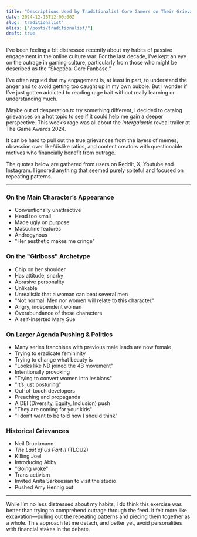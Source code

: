 ```yaml
---
title: "Descriptions Used by Traditionalist Core Gamers on Their Grievances with the Intergalactic Reveal Trailer" 
date: 2024-12-15T12:00:00Z
slug: 'traditionalist'
alias: ["/posts/traditionalist/"]
draft: true
---
```


I've been feeling a bit distressed recently about my habits of passive engagement in the online culture war. For the last decade, I've kept an eye on the outrage in gaming culture, particularly from those who might be described as the “Skeptical Core Fanbase.”

I’ve often argued that my engagement is, at least in part, to understand the anger and to avoid getting too caught up in my own bubble. But I wonder if I’ve just gotten addicted to reading rage bait without really learning or understanding much.

Maybe out of desperation to try something different, I decided to catalog grievances on a hot topic to see if it could help me gain a deeper perspective. This week’s rage was all about the *Intergalactic* reveal trailer at The Game Awards 2024.

It can be hard to pull out the true grievances from the layers of memes, obsession over like/dislike ratios, and content creators with questionable motives who financially benefit from outrage.

The quotes below are gathered from users on Reddit, X, Youtube and Instagram. I ignored anything that seemed purely spiteful and focused on repeating patterns. 

---

### On the Main Character’s Appearance
- Conventionally unattractive  
- Head too small  
- Made ugly on purpose  
- Masculine features  
- Androgynous  
- "Her aesthetic makes me cringe"  

### On the "Girlboss" Archetype
- Chip on her shoulder  
- Has attitude, snarky  
- Abrasive personality  
- Unlikable  
- Unrealistic that a woman can beat several men  
- "Not normal. Men nor women will relate to this character."  
- Angry, independent woman  
- Overabundance of these characters  
- A self-inserted Mary Sue  

### On Larger Agenda Pushing & Politics
- Many series franchises with previous male leads are now female  
- Trying to eradicate femininity  
- Trying to change what beauty is  
- "Looks like ND joined the 4B movement"  
- Intentionally provoking  
- "Trying to convert women into lesbians"  
- "It’s just posturing"  
- Out-of-touch developers  
- Preaching and propaganda  
- A DEI (Diversity, Equity, Inclusion) push  
- "They are coming for your kids"  
- "I don’t want to be told how I should think"  

### Historical Grievances
- Neil Druckmann  
- *The Last of Us Part II* (TLOU2)  
- Killing Joel  
- Introducing Abby  
- "Going woke"  
- Trans activism  
- Invited Anita Sarkeesian to visit the studio  
- Pushed Amy Hennig out  

---

While I’m no less distressed about my habits, I do think this exercise was better than trying to comprehend outrage through the feed. It felt more like excavation—pulling out the repeating patterns and piecing them together as a whole. This approach let me detach, and better yet, avoid personalities with financial stakes in the debate.

